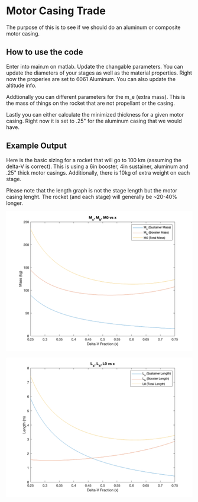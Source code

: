 # Motor Casing Trade

The purpose of this is to see if we should do an aluminum or composite motor casing.

## How to use the code

Enter into main.m on matlab. Update the changable parameters. You can update the diameters of your stages as well as the material properties. Right now the properies are set to 6061 Aluminum. You can also update the altitude info.

Addtionally you can different parameters for the m_e (extra mass). This is the mass of things on the rocket that are not propellant or the casing.

Lastly you can either calculate the minimized thickness for a given motor casing. Right now it is set to .25" for the aluminum casing that we would have.

## Example Output

Here is the basic sizing for a rocket that will go to 100 km (assuming the delta-V is correct). This is using a 6in booster, 4in sustainer, aluminum and .25" thick motor casings. Additionally, there is 10kg of extra weight on each stage.


Please note that the length graph is not the stage length but the motor casing lenght. The rocket (and each stage) will generally be ~20-40% longer.

![mass](example_trade_mass.png)

![length](example_trade_length.png)




